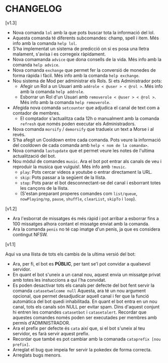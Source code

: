 # CHANGELOG

\[v1.3\]

- Nova comanda `lol` amb la que pots buscar tota la informació del lol.
- Aquesta comanda té diferents subcomandes: champ, spell i item. Més info amb la comanda `help lol`.
- S'ha implementat un sistema de predicció on si es posa una lletra malament, s'avisa i es corregeix ràpidament.
- Nova comamanda `advice` que dona consells de la vida. Més info amb la comanda `help advice`.
- Nova comanda `exchange` que permet fer la conversió de monedes de forma ràpida i fàcil. Més info amb la comanda `help exchange`.
- Nou sistema de Mod per administrar els Rols. Si ets Administrador pots:
  - Afegir un Rol a un Usuari amb `addrole < @user > < @rol >`. Més info amb la comanda `help addrole`.
  - Esborrar un Rol d'un Usuari amb `removerole < @user > < @rol >`. Més info amb la comanda `help removerole`.
- Afegida nova comanda `setcounter` que adjudica el canal de text com a contador de membres.
  - El comptador s'actualitza cada 12h o manualment amb la comanda `refresh` que només poden executar els Administradors.
- Nova comanda `morsify` / `demorsify` que tradueix un text a Morse i al revés.
- S'ha afegit un Cooldown entre cada comanda. Pots veure la informació del cooldown de cada comanda amb `help < nom de la comanda>`.
- Nova comanda `lastupdate` que et permet veure les notes de l'ultima actualització del bot.
- Nou mòdul de comandes `music`. Ara el bot pot entrar als canals de veu i reproduir la musica que vulguis!. Més info amb `!music`.
  - `play`: Pots cercar videos a youtube o entrar directament la URL.
  - `skip`: Pots passar a la següent de la llista.
  - `stop`: Pots parar el bot desconnectant-se del canal i esborrant totes les cançons de la llista.
  - (S'estan preparant properes comandes com `list/queue`, `nowPlaying/np`, `pause`, `shuffle`, `clearList`, `skipTo` i `loop`).

\[v1.2\]

- Ara l'esborrat de missatges és més ràpid i pot arribar a esborrar fins a 100 missatges alhora contant el missatge enviat amb la comanda.
- Ara la comanda `penis` no té cap imatge d'un penis, ja que es considera contingut NFSW.

\[v1.1\]

Aqui va una llista de tots els cambis de la ultima versió del bot:

- Ara, per fi, el bot es **PÚBLIC**, per tant se'l pot convidar a qualsevol servidor.
- En quant el bot s'uneix a un canal nou, aquest envia un missatge privat amb totes les instuccions a qui l'ha convidat.
- Es poden desactivar tots els canals per defecte del bot fent servir la comanda `catasetwelcome null`
    Aquesta, ara té un nou argument opcional, que permet desadjudicar aquell canal i fer que la funció automàtica del bot quedi inhabilitada.
    En quant el bot entra en un nou canal, tots els canals són NULL per evitar spam.
    Dins d'aquest conjunt hi entren les comandes `catasetbot` i `catasetalert`.
    Recordar que aquestes comandes només poden ser executades per membres amb permís d'ADMINISTRADOR.
- Ara el prefix per defecte és `cata` així que, si el bot s'uneix al teu servidor, es farà servir aquest prefix.
- Recordar que també es pot cambiar amb la comanada `cataprefix [nou prefix]`.
- Arreglat el bug que impeia fer servir la pokedex de forma correcta.
- Arreglats bugs menors.
